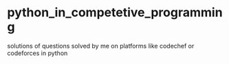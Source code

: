 # python_in_competetive_programming
solutions of questions solved by me on platforms like codechef or codeforces in python
